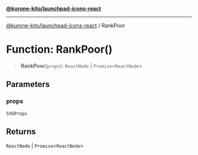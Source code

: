 [**@kurone-kito/launchpad-icons-react**](../README.md)

***

[@kurone-kito/launchpad-icons-react](../globals.md) / RankPoor

# Function: RankPoor()

> **RankPoor**(`props`): `ReactNode` \| `Promise`\<`ReactNode`\>

## Parameters

### props

`SVGProps`

## Returns

`ReactNode` \| `Promise`\<`ReactNode`\>
